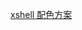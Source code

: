 [xshell 配色方案](http://note.youdao.com/noteshare?id=277216a1902f2a09f480ed89837c6983&sub=675C6644D5784873A48338F6AFEF6918)